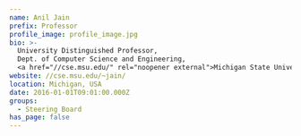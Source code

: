```yaml
---
name: Anil Jain
prefix: Professor
profile_image: profile_image.jpg
bio: >-
  University Distinguished Professor,
  Dept. of Computer Science and Engineering,
  <a href="//cse.msu.edu/" rel="noopener external">Michigan State University</a>
website: //cse.msu.edu/~jain/
location: Michigan, USA
date: 2016-01-01T09:01:00.000Z
groups:
  - Steering Board
has_page: false
---
```

